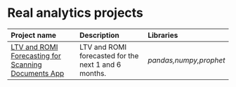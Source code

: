 # Real analytics projects
 

| Project name | Description | Libraries | 
| :---------------------- | :---------------------- | :---------------------- |
| [LTV and ROMI Forecasting for Scanning Documents App](LTV_and_ROMI_forecasting) | LTV and ROMI forecasted for the next 1 and 6 months. |*pandas,numpy,prophet* |
